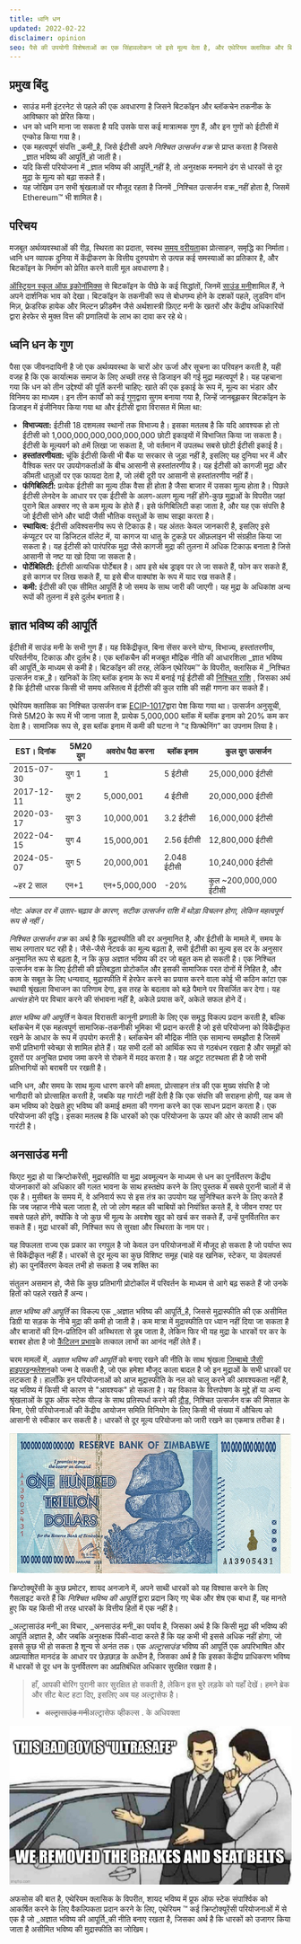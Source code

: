 ```yaml
---
title: ध्वनि धन
updated: 2022-02-22
disclaimer: opinion
seo: पैसे की उपयोगी विशेषताओं का एक सिंहावलोकन जो इसे मूल्य देता है, और एथेरियम क्लासिक और बिटकॉइन सहित कुछ ब्लॉकचेन, विकेंद्रीकरण और दीर्घायु सुनिश्चित करने के लिए जानबूझकर इन सुविधाओं को अपनी मौद्रिक नीति में कैसे लागू करते हैं।
---
```


## प्रमुख बिंदु

- साउंड मनी इंटरनेट से पहले की एक अवधारणा है जिसने बिटकॉइन और ब्लॉकचेन तकनीक के आविष्कार को प्रेरित किया।
- धन को ध्वनि माना जा सकता है यदि उसके पास कई मात्रात्मक गुण हैं, और इन गुणों को ईटीसी में एन्कोड किया गया है।
- एक महत्वपूर्ण संपत्ति _कमी_है, जिसे ईटीसी अपने _निश्चित उत्सर्जन वक्र_ से प्राप्त करता है जिससे _ज्ञात भविष्य की आपूर्ति_हो जाती है।
- यदि किसी परियोजना में _ज्ञात भविष्य की आपूर्ति_नहीं है, तो अनुरक्षक मनमाने ढंग से धारकों से दूर मुद्रा के मूल्य को बढ़ा सकते हैं।
- यह जोखिम उन सभी श्रृंखलाओं पर मौजूद रहता है जिनमें _निश्चित उत्सर्जन वक्र_नहीं होता है, जिसमें Ethereum™ भी शामिल है।

## परिचय

मजबूत अर्थव्यवस्थाओं की रीढ़, स्थिरता का प्रदाता, स्वस्थ [समय वरीयता](https://www.youtube.com/watch?v=k5XbLm3pEfI)का प्रोत्साहन, समृद्धि का निर्माता। ध्वनि धन व्यापक दुनिया में केंद्रीकरण के वित्तीय दुरुपयोग से उत्पन्न कई समस्याओं का प्रतिकार है, और बिटकॉइन के निर्माण को प्रेरित करने वाली मूल अवधारणा है।

[ऑस्ट्रियन स्कूल ऑफ इकोनॉमिक्स](https://mises.org/topics/bitcoin) से बिटकॉइन के पीछे के कई सिद्धांतों, जिनमें [साउंड मनी](https://mises.org/library/principle-sound-money)शामिल हैं, ने अपने दार्शनिक भाव को देखा। बिटकॉइन के तकनीकी रूप से बोधगम्य होने के दशकों पहले, लुडविग वॉन मिज़, फ्रेडरिक हायेक और मिल्टन फ्रीडमैन जैसे अर्थशास्त्री फ़िएट मनी के खतरों और केंद्रीय अधिकारियों द्वारा हेरफेर से मुक्त वित्त की प्रणालियों के लाभ का दावा कर रहे थे।

## ध्वनि धन के गुण

पैसा एक जीवनदायिनी है जो एक अर्थव्यवस्था के चारों ओर ऊर्जा और सूचना का परिवहन करती है, यही वजह है कि एक कार्यात्मक समाज के लिए अच्छी तरह से डिजाइन की गई मुद्रा महत्वपूर्ण है। यह पहचाना गया कि धन को तीन उद्देश्यों की पूर्ति करनी चाहिए: खाते की एक इकाई के रूप में, मूल्य का भंडार और विनिमय का माध्यम। इन तीन कार्यों को कई [गुण](https://cryptowhat.com/properties-of-sound-money/)द्वारा सुगम बनाया गया है, जिन्हें जानबूझकर बिटकॉइन के डिजाइन में इंजीनियर किया गया था और ईटीसी द्वारा विरासत में मिला था:

- **विभाज्यता:** ईटीसी 18 दशमलव स्थानों तक विभाज्य है। इसका मतलब है कि यदि आवश्यक हो तो ईटीसी को 1,000,000,000,000,000,000 छोटी इकाइयों में विभाजित किया जा सकता है। ईटीसी के मूल्यवर्ग को `वी`में लिखा जा सकता है, जो वर्तमान में उपलब्ध सबसे छोटी ईटीसी इकाई है।
- **हस्तांतरणीयता:** चूंकि ईटीसी किसी भी बैंक या सरकार से जुड़ा नहीं है, इसलिए यह दुनिया भर में और वैश्विक स्तर पर उपयोगकर्ताओं के बीच आसानी से हस्तांतरणीय है। यह ईटीसी को कागजी मुद्रा और कीमती धातुओं पर एक फायदा देता है, जो लंबी दूरी पर आसानी से हस्तांतरणीय नहीं हैं।
- **फंगिबिलिटी:** प्रत्येक ईटीसी का मूल्य ठीक वैसा ही होता है जैसा बाजार में उसका मूल्य होता है। पिछले ईटीसी लेनदेन के आधार पर एक ईटीसी के अलग-अलग मूल्य नहीं होंगे-कुछ मुद्राओं के विपरीत जहां पुराने बिल अक्सर नए से कम मूल्य के होते हैं। इसे फंगिबिलिटी कहा जाता है, और यह एक संपत्ति है जो ईटीसी सोने और चांदी जैसी भौतिक वस्तुओं के साथ साझा करता है।
- **स्थायित्व:** ईटीसी अविश्वसनीय रूप से टिकाऊ है। यह अंततः केवल जानकारी है, इसलिए इसे कंप्यूटर पर या डिजिटल वॉलेट में, या कागज या धातु के टुकड़े पर ऑफ़लाइन भी संग्रहीत किया जा सकता है। यह ईटीसी को पारंपरिक मुद्रा जैसे कागजी मुद्रा की तुलना में अधिक टिकाऊ बनाता है जिसे आसानी से नष्ट या खो दिया जा सकता है।
- **पोर्टेबिलिटी:** ईटीसी अत्यधिक पोर्टेबल है। आप इसे थंब ड्राइव पर ले जा सकते हैं, फोन कर सकते हैं, इसे कागज पर लिख सकते हैं, या इसे बीज वाक्यांश के रूप में याद रख सकते हैं।
- **कमी:** ईटीसी की एक सीमित आपूर्ति है जो समय के साथ जारी की जाएगी। यह मुद्रा के अधिकांश अन्य रूपों की तुलना में इसे दुर्लभ बनाता है।

## ज्ञात भविष्य की आपूर्ति

ईटीसी में साउंड मनी के सभी गुण हैं। यह विकेंद्रीकृत, बिना सेंसर करने योग्य, विभाज्य, हस्तांतरणीय, परिवर्तनीय, टिकाऊ और दुर्लभ है। एक ब्लॉकचैन की मजबूत मौद्रिक नीति की आधारशिला _ज्ञात भविष्य की आपूर्ति_के माध्यम से कमी है। बिटकॉइन की तरह, लेकिन एथेरियम™ के विपरीत, क्लासिक में _निश्चित उत्सर्जन वक्र_है। खनिकों के लिए ब्लॉक इनाम के रूप में बनाई गई ईटीसी की [निश्चित राशि](https://etcis.money/) , जिसका अर्थ है कि ईटीसी धारक किसी भी समय अस्तित्व में ईटीसी की कुल राशि की सही गणना कर सकते हैं।

एथेरियम क्लासिक का निश्चित उत्सर्जन वक्र [ECIP-1017](https://ecips.ethereumclassic.org/ECIPs/ecip-1017)द्वारा पेश किया गया था। उत्सर्जन अनुसूची, जिसे 5M20 के रूप में भी जाना जाता है, प्रत्येक 5,000,000 ब्लॉक में ब्लॉक इनाम को 20% कम कर देता है। सामाजिक रूप से, इस ब्लॉक इनाम में कमी की घटना ने "द फिफ्थेनिंग" का उपनाम लिया है।

| EST। दिनांक | 5M20 युग | अवरोध पैदा करना | ब्लॉक इनाम  | कुल युग उत्सर्जन       |
| ----------- | -------- | --------------- | ----------- | ---------------------- |
| 2015-07-30  | युग 1    | 1               | 5 ईटीसी     | 25,000,000 ईटीसी       |
| 2017-12-11  | युग 2    | 5,000,001       | 4 ईटीसी     | 20,000,000 ईटीसी       |
| 2020-03-17  | युग 3    | 10,000,001      | 3.2 ईटीसी   | 16,000,000 ईटीसी       |
| 2022-04-15  | युग 4    | 15,000,001      | 2.56 ईटीसी  | 12,800,000 ईटीसी       |
| 2024-05-07  | युग 5    | 20,000,001      | 2.048 ईटीसी | 10,240,000 ईटीसी       |
| ~हर 2 साल   | एन+1     | एन+5,000,000    | -20%        | कुल ~200,000,000 ईटीसी |

_नोट: अंकल दर में उतार-चढ़ाव के कारण, सटीक उत्सर्जन राशि में थोड़ा विचलन होगा, लेकिन महत्वपूर्ण रूप से नहीं।_

_निश्चित उत्सर्जन वक्र_ का अर्थ है कि मुद्रास्फीति की दर अनुमानित है, और ईटीसी के मामले में, समय के साथ लगातार घट रही है। जैसे-जैसे नेटवर्क का मूल्य बढ़ता है, सभी ईटीसी का मूल्य इस दर के अनुसार अनुमानित रूप से बढ़ता है, न कि कुछ अज्ञात भविष्य की दर जो बहुत कम हो सकती है। एक निश्चित उत्सर्जन वक्र के लिए ईटीसी की प्रतिबद्धता प्रोटोकॉल और इसकी सामाजिक परत दोनों में निहित है, और काम के सबूत के लिए धन्यवाद, मुद्रास्फीति में हेरफेर करने का प्रयास करने वाला कोई भी कठिन कांटा एक स्थायी श्रृंखला विभाजन का परिणाम देगा, इस तरह के बदलाव को बड़े पैमाने पर विसर्जित कर देगा। यह _अत्यंत_ होने पर विचार करने की संभावना नहीं है, अकेले प्रयास करें, अकेले सफल होने दें।

_ज्ञात भविष्य की आपूर्ति_ न केवल विरासती कानूनी प्रणाली के लिए एक समृद्ध विकल्प प्रदान करती है, बल्कि ब्लॉकचेन में एक महत्वपूर्ण सामाजिक-तकनीकी भूमिका भी प्रदान करती है जो इसे परियोजना को विकेंद्रीकृत रखने के आधार के रूप में उपयोग करती है। ब्लॉकचेन की मौद्रिक नीति एक सामान्य समझौता है जिसमें सभी प्रतिभागी स्वेच्छा से शामिल होते हैं। यह सभी दलों को आर्थिक रूप से गठबंधन रखता है और समूहों को दूसरों पर अनुचित प्रभाव जमा करने से रोकने में मदद करता है। यह अटूट तटस्थता ही है जो सभी प्रतिभागियों को बराबरी पर रखती है।

ध्वनि धन, और समय के साथ मूल्य धारण करने की क्षमता, प्रोत्साहन तंत्र की एक मुख्य संपत्ति है जो भागीदारी को प्रोत्साहित करती है, जबकि यह गारंटी नहीं देती है कि एक संपत्ति की सराहना होगी, यह कम से कम भविष्य को देखते हुए भविष्य की कमाई क्षमता की गणना करने का एक साधन प्रदान करता है। एक परियोजना की वृद्धि। इसका मतलब है कि धारकों को एक परियोजना के ऊपर की ओर से काफी लाभ की गारंटी है।

## अनसाउंड मनी

फिएट मुद्रा हो या क्रिप्टोकरेंसी, मुद्रास्फ़ीति या मुद्रा अवमूल्यन के माध्यम से धन का पुनर्वितरण केंद्रीय योजनाकारों को अधिकार की गलत भावना के साथ हस्तक्षेप करने के लिए पुस्तक में सबसे पुरानी चालों में से एक है। मुसीबत के समय में, वे अनिवार्य रूप से इस तंत्र का उपयोग यह सुनिश्चित करने के लिए करते हैं कि जब जहाज नीचे चला जाता है, तो जो लोग महल की चाबियों को नियंत्रित करते हैं, वे जीवन राफ्ट पर सबसे पहले होंगे, क्योंकि वे जो कुछ भी मूल्य के अवशेष खुद को खर्च कर सकते हैं, उन्हें पुनर्वितरित कर सकते हैं। मुद्रा धारकों की, निश्चित रूप से सुरक्षा और स्थिरता के नाम पर।

यह विफलता राज्य एक प्रकार का रगपुल है जो केवल उन परियोजनाओं में मौजूद हो सकता है जो पर्याप्त रूप से विकेंद्रीकृत नहीं हैं। धारकों से दूर मूल्य का कुछ विशिष्ट समूह (चाहे वह खनिक, स्टेकर, या डेवलपर्स हो) का पुनर्वितरण केवल तभी हो सकता है जब शक्ति का

संतुलन असमान हो, जैसे कि कुछ प्रतिभागी प्रोटोकॉल में परिवर्तन के माध्यम से आगे बढ़ सकते हैं जो उनके हितों को पहले रखते हैं अन्य। 

_ज्ञात भविष्य की आपूर्ति_ का विकल्प एक _अज्ञात भविष्य की आपूर्ति_है, जिससे मुद्रास्फीति की एक असीमित डिग्री या सड़क के नीचे मुद्रा की कमी हो जाती है। कम मात्रा में मुद्रास्फीति पर ध्यान नहीं दिया जा सकता है और बाजारों की दिन-प्रतिदिन की अस्थिरता से डूब जाता है, लेकिन फिर भी यह मुद्रा के धारकों पर कर के बराबर होता है जो [कैंटिलन प्रभाव](https://cointelegraph.com/explained/from-cash-to-crypto-the-cantillon-effect-vs-the-nakamoto-effect)के तत्काल लाभों का आनंद नहीं लेते हैं।

चरम मामलों में, _अज्ञात भविष्य की आपूर्ति_ को बनाए रखने की नीति के साथ श्रृंखला [जिम्बाब्वे जैसी हाइपरइन्फ्लेशन](https://en.wikipedia.org/wiki/Hyperinflation_in_Zimbabwe)को जन्म दे सकती है, जो एक हमेशा मौजूद काला बादल है जो इन मुद्राओं के सभी धारकों पर लटकता है। हालाँकि इन परियोजनाओं को आज मुद्रास्फीति के नल को चालू करने की आवश्यकता नहीं है, यह भविष्य में किसी भी कारण से "आवश्यक" हो सकता है। यह विकास के वित्तपोषण के मुद्दे हों या अन्य श्रृंखलाओं के प्रूफ ऑफ स्टेक यील्ड के साथ प्रतिस्पर्धा करने की [दौड़,](/why-classic/proof-of-work#the-apr-arms-race) निश्चित उत्सर्जन वक्र की मिसाल के बिना, ऐसी परियोजनाओं की केंद्रीय आयोजन समिति विनियोग के लिए किसी भी संख्या में औचित्य को आसानी से स्वीकार कर सकती है। धारकों से दूर मूल्य परियोजना को जारी रखने का एकमात्र तरीका है।

![एक सौ ट्रिलियन जिम्बाब्वे डॉलर का नोट](./zimbabwedollar.jpg)

क्रिप्टोक्यूरेंसी के कुछ प्रमोटर, शायद अनजाने में, अपने साथी धारकों को यह विश्वास करने के लिए गैसलाइट करते हैं कि _निश्चित भविष्य की आपूर्ति_ द्वारा प्रदान किए गए चेक और शेष एक बाधा हैं, यह मानते हुए कि यह किसी भी तरह धारकों के वित्तीय हितों में एक नहीं है।

_अल्ट्रासाउंड मनी_का विचार, _अनसाउंड मनी_का पर्याय है, जिसका अर्थ है कि किसी मुद्रा की भविष्य की आपूर्ति अज्ञात है, और जबकि अनुरक्षक पिंकी-वादा करते हैं कि यह कभी भी इससे अधिक नहीं होगा, जो इससे कुछ भी हो सकता है शून्य से अनंत तक। एक _अल्ट्रासाउंड_ भविष्य की आपूर्ति एक अपरिभाषित और अप्रत्याशित मानदंड के आधार पर छेड़छाड़ के अधीन है, जिसका अर्थ है कि इसका केंद्रीय प्राधिकरण भविष्य में धारकों से दूर धन के पुनर्वितरण का अप्रतिबंधित अधिकार सुरक्षित रखता है।



> हाँ, आपकी बोरिंग पुरानी कार सुरक्षित हो सकती है, लेकिन इस बुरे लड़के को यहाँ देखें। हमने ब्रेक और सीट बेल्ट हटा दिए, इसलिए अब यह अल्ट्रासेफ है।
> 
> - ~~अल्ट्रासाउंड मनी~~अल्ट्रासेफ व्हीकल्स . के अधिवक्ता

![प्रयुक्त कार विक्रेता अल्ट्रासेफ वाहनों की व्याख्या](./ultrasafe.jpg)

अफसोस की बात है, एथेरियम क्लासिक के विपरीत, शायद भविष्य में प्रूफ ऑफ स्टेक संपार्श्विक को आकर्षित करने के लिए वैकल्पिकता प्रदान करने के लिए, एथेरियम ™ कई क्रिप्टोक्यूरेंसी परियोजनाओं में से एक है जो _अज्ञात भविष्य की आपूर्ति_की नीति बनाए रखता है, जिसका अर्थ है कि धारकों को उजागर किया जाता है असीमित भविष्य की मुद्रास्फीति का जोखिम।
